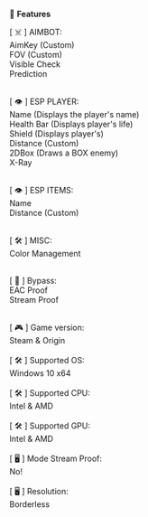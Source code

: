 🌌 <b>Features</b>

[ ☠️ ] AIMBOT:<br>
AimKey (Custom)<br>
FOV (Custom)<br>
Visible Check<br>
Prediction<br>
<br>

[ 👁️ ] ESP PLAYER:<br>
Name (Displays the player's name)<br>
Health Bar (Displays player's life)<br>
Shield (Displays player's)<br>
Distance (Custom)<br>
2DBox (Draws a BOX enemy)<br>
X-Ray<br>
<br>

[ 👁️ ] ESP ITEMS:<br>
Name<br>
Distance (Custom)<br>
<br>

[ 🛠️ ] MISC:<br>
Color Management<br>
<br>

[ 🔰 ] Bypass:<br>
EAC Proof<br>
Stream Proof<br>
<br>

[ 🎮 ] Game version:<br>
Steam & Origin<br>
<br>
[ 🛠️ ] Supported OS:<br>
Windows 10 x64<br>
<br>
[ 🛠️ ] Supported CPU:<br>
Intel & AMD<br>
<br>
[ 🛠️ ] Supported GPU:<br>
Intel & AMD<br>
<br>
[ 🖥️ ] Mode Stream Proof:<br>
No!<br>
<br>
[ 🖥️ ] Resolution:<br>
Borderless<br>
<br>
